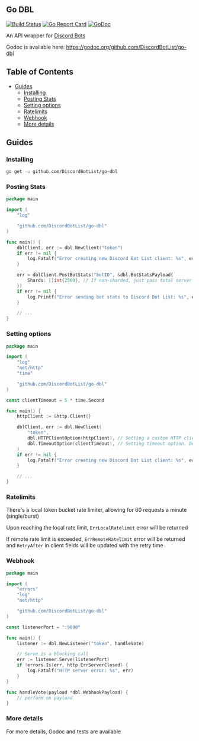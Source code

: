 ## Go DBL

[![Build Status](https://travis-ci.com/rumblefrog/go-dbl.svg?branch=master)](https://travis-ci.com/rumblefrog/go-dbl)
[![Go Report Card](https://goreportcard.com/badge/github.com/DiscordBotList/go-dbl)](https://goreportcard.com/report/github.com/DiscordBotList/go-dbl)
[![GoDoc](https://godoc.org/github.com/DiscordBotList/go-dbl?status.svg)](https://godoc.org/github.com/DiscordBotList/go-dbl)

An API wrapper for [Discord Bots](https://top.gg/)

Godoc is available here: https://godoc.org/github.com/DiscordBotList/go-dbl

<!-- START doctoc generated TOC please keep comment here to allow auto update -->
<!-- DON'T EDIT THIS SECTION, INSTEAD RE-RUN doctoc TO UPDATE -->
## Table of Contents

- [Guides](#guides)
  - [Installing](#installing)
  - [Posting Stats](#posting-stats)
  - [Setting options](#setting-options)
  - [Ratelimits](#ratelimits)
  - [Webhook](#webhook)
  - [More details](#more-details)

<!-- END doctoc generated TOC please keep comment here to allow auto update -->

## Guides

### Installing

```bash
go get -u github.com/DiscordBotList/go-dbl
```

### Posting Stats

```go
package main

import (
	"log"

	"github.com/DiscordBotList/go-dbl"
)

func main() {
	dblClient, err := dbl.NewClient("token")
	if err != nil {
		log.Fatalf("Error creating new Discord Bot List client: %s", err)
	}

	err = dblClient.PostBotStats("botID", &dbl.BotStatsPayload{
		Shards: []int{2500}, // If non-sharded, just pass total server count as the only integer element
	})
	if err != nil {
		log.Printf("Error sending bot stats to Discord Bot List: %s", err)
	}

	// ...
}
```

### Setting options

```go
package main

import (
	"log"
	"net/http"
	"time"

	"github.com/DiscordBotList/go-dbl"
)

const clientTimeout = 5 * time.Second

func main() {
	httpClient := &http.Client{}

	dblClient, err := dbl.NewClient(
		"token",
		dbl.HTTPClientOption(httpClient), // Setting a custom HTTP client. Default is *http.Client with default timeout.
		dbl.TimeoutOption(clientTimeout), // Setting timeout option. Default is 3 seconds
	)
	if err != nil {
		log.Fatalf("Error creating new Discord Bot List client: %s", err)
	}

	// ...
}
```

### Ratelimits

There's a local token bucket rate limiter, allowing for 60 requests a minute (single/burst)

Upon reaching the local rate limit, `ErrLocalRatelimit` error will be returned

If remote rate limit is exceeded, `ErrRemoteRatelimit` error will be returned and `RetryAfter` in client fields will be updated with the retry time

### Webhook

```go
package main

import (
	"errors"
	"log"
	"net/http"

	"github.com/DiscordBotList/go-dbl"
)

const listenerPort = ":9090"

func main() {
	listener := dbl.NewListener("token", handleVote)

	// Serve is a blocking call
	err := listener.Serve(listenerPort)
	if !errors.Is(err, http.ErrServerClosed) {
		log.Fatalf("HTTP server error: %s", err)
	}
}

func handleVote(payload *dbl.WebhookPayload) {
	// perform on payload
}
```

### More details

For more details, Godoc and tests are available
